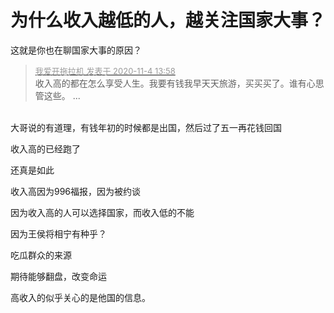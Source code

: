 # 为什么收入越低的人，越关注国家大事？


这就是你也在聊国家大事的原因？<br />


<div class="quote"><blockquote><font size="2"><a href="https://www.hostloc.com/forum.php?mod=redirect&amp;goto=findpost&amp;pid=9401438&amp;ptid=762319" target="_blank"><font color="#999999">我爱开拖拉机 发表于 2020-11-4 13:58</font></a></font><br />
收入高的都在怎么享受人生。我要有钱我早天天旅游，买买买了。谁有心思管这些。 ...</blockquote></div><br />
大哥说的有道理，有钱年初的时候都是出国，然后过了五一再花钱回国<img src="static/image/smiley/default/lol.gif" smilieid="12" border="0" alt="" />

收入高的已经跑了

还真是如此

收入高因为996福报，因为被约谈

因为收入高的人可以选择国家，而收入低的不能

<img src="static/image/smiley/default/lol.gif" smilieid="12" border="0" alt="" />因为王侯将相宁有种乎？

吃瓜群众的来源<img id="aimg_FbBNi" onclick="zoom(this, this.src, 0, 0, 0)" class="zoom" src="https://cdn.jsdelivr.net/gh/hishis/forum-master/public/images/patch.gif" onmouseover="img_onmouseoverfunc(this)" onload="thumbImg(this)" border="0" alt="" />

期待能够翻盘，改变命运

高收入的似乎关心的是他国的信息。
